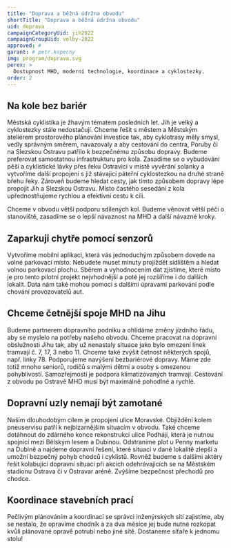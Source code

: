 ```yaml
---
title: "Doprava a běžná údržna obvodu"
shortTitle: "Doprava a běžná údržna obvodu"
uid: doprava
campaignCategoryUid: jih2022
campaignGroupUid: volby-2022
approved: #
garant: # petr.kopecny
img: program/doprava.svg
perex: >
  Dostupnost MHD, moderní technologie, koordinace a cyklostezky.
order: 2
---
```


## Na kole bez bariér

Městská cyklistika je žhavým tématem posledních let. Jih je velký a cyklostezky stále nedostačují. Chceme řešit s městem a Městským ateliérem prostorového plánování investice tak, aby cyklotrasy měly smysl, vedly správným směrem, navazovaly a aby cestování do centra, Poruby či na Slezskou Ostravu patřilo k bezpečnému způsobu dopravy. Budeme preferovat samostatnou infrastrukturu pro kola. Zasadíme se o vybudování pěší a cyklistické lávky přes řeku Ostravici v místě vyvěrání solanky a vytvoříme další propojení s již stávající páteřní cyklostezkou na druhé straně břehu řeky. Zároveň budeme hledat cesty, jak tímto způsobem dopravy lépe propojit Jih a Slezskou Ostravu. Místo častého sesedání z kola upřednostňujeme rychlou a efektivní cestu k cíli.

Chceme v obvodu větší podporu sdílených kol. Budeme věnovat větší péči o stanoviště, zasadíme se o lepší návaznost na MHD a další návazné kroky.

## Zaparkuji chytře pomocí senzorů

Vytvoříme mobilní aplikaci, která vás jednoduchým způsobem dovede na volné parkovací místo. Nebudete muset minuty projíždět sídlištěm a hledat volnou parkovací plochu. Sběrem a vyhodnocením dat zjistíme, které místo je pro tento pilotní projekt nejvhodnější a poté jej rozšíříme i do dalších lokalit. Data nám také mohou pomoci s dalšími úpravami parkování podle chování provozovatelů aut.

## Chceme četnější spoje MHD na Jihu

Budeme partnerem dopravního podniku a ohlídáme změny jízdního řádu, aby se myslelo na potřeby našeho obvodu. Chceme pracovat na dopravní obslužnosti Jihu tak, aby už nenastaly situace jako bylo omezení linek tramvají č. 7, 17, 3 nebo 11. Chceme také zvýšit četnost některých spojů, např. linky 78. Podporujeme navýšení bezbariérové dopravy. Máme zde totiž mnoho seniorů, rodičů s malými dětmi a osoby s omezenou pohyblivostí. Samozřejmostí je podpora klimatizovaných tramvají. Cestování z obvodu po Ostravě MHD musí být maximálně pohodlné a rychlé.

## Dopravní uzly nemají být zamotané

Naším dlouhodobým cílem je propojení ulice Moravské. Objíždění kolem pneuservisu patří k nejbizarnějším situacím v obvodu. Také chceme dotáhnout do zdárného konce rekonstrukci ulice Podhájí, která je nutnou spojnicí mezi Bělským lesem a Dubinou. Odstraníme plot u Penny marketu na Dubině a najdeme dopravní řešení, které situaci v dané lokalitě zlepší a umožní bezpečný pohyb chodců i cyklistů. Rovněž budeme s dalšími aktéry řešit kolabující dopravní situaci při akcích odehrávajících se na Městském stadionu Ostrava či v Ostravar aréně. Zvýšíme bezpečnost přechodů pro chodce.

## Koordinace stavebních prací

Pečlivým plánováním a koordinací se správci inženýrských sítí zajistíme, aby se nestalo, že opravíme chodník a za dva měsíce jej bude nutné rozkopat kvůli plánované opravě potrubí nebo jiné sítě. Dostaneme síťaře k jednomu stolu!
